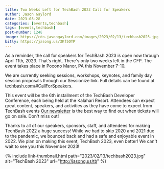 ```yaml
---
title: Two Weeks Left for TechBash 2023 Call for Speakers
author: Jason Gaylord
date: 2023-03-28
categories: [events,techbash]
tags: [events,techbash]
post-number: 1248
image: https://cdn.jasongaylord.com/images/2023/02/13/techbash2023.jpg
bitly: https://jasong.us/3Kf5OTP
---
```


As a reminder, the call for speakers for TechBash 2023 is open now through April 11th, 2023. That's right. There's only two weeks left in the CFP. The event takes place in Pocono Manor, PA this November 7-10.

We are currently seeking sessions, workshops, keynotes, and family day session proposals through our Sessionize link. Full details can be found at [techbash.com/#CallForSpeakers](https://jasong.us/tbcfp). 

This event will be the 6th installment of the TechBash Developer Conference, each being held at the Kalahari Resort. Attendees can expect great content, speakers, and activities as they have come to expect from TechBash events [Our newsletter](https://jasong.us/3rXsRHP) is the best way to find out when tickets will go on sale. Don't miss out!

Thanks to all of our speakers, sponsors, staff, and attendees for making TechBash 2022 a huge success! While we had to skip 2020 and 2021 due to the pandemic, we bounced back and had a safe and enjoyable event in 2022. We plan on making this event, TechBash 2023, even better! We can't wait to see you this November 2023!

{% include link-thumbnail.html path="2023/02/13/techbash2023.jpg" alt="TechBash 2023" url="http://jasong.us/tb" %}